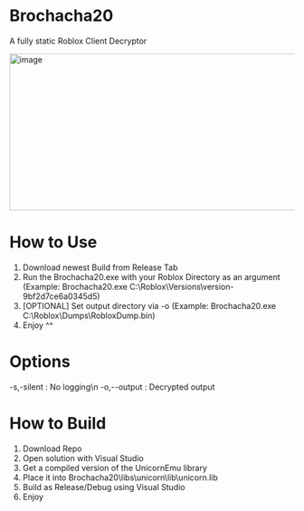 # Brochacha20
A fully static Roblox Client Decryptor

<img width="1276" height="277" alt="image" src="https://github.com/user-attachments/assets/08157872-79f6-4e89-aaab-6be0ecfe9e6c" />

# How to Use
1. Download newest Build from Release Tab
2. Run the Brochacha20.exe with your Roblox Directory as an argument (Example: Brochacha20.exe C:\Roblox\Versions\version-9bf2d7ce6a0345d5)
3. [OPTIONAL] Set output directory via -o (Example: Brochacha20.exe C:\Roblox\Dumps\RobloxDump.bin)
4. Enjoy ^^

# Options
-s,-silent   : No logging\n
-o,--output  : Decrypted output

# How to Build
1. Download Repo
2. Open solution with Visual Studio
3. Get a compiled version of the UnicornEmu library
4. Place it into Brochacha20\libs\unicorn\lib\unicorn.lib
5. Build as Release/Debug using Visual Studio
6. Enjoy
